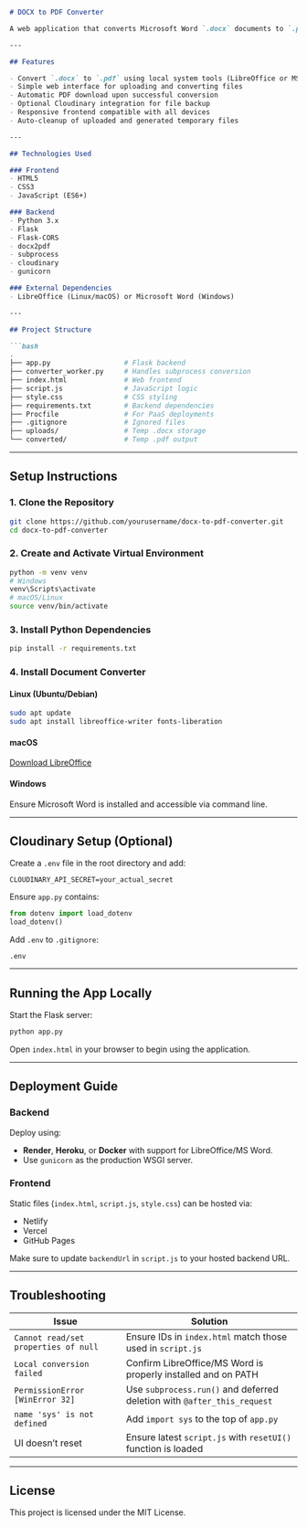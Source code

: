 

````markdown
# DOCX to PDF Converter

A web application that converts Microsoft Word `.docx` documents to `.pdf` format. Built with a Flask backend and a responsive frontend. Conversion is handled locally using LibreOffice or Microsoft Word, with optional Cloudinary backup for each converted file.

---

## Features

- Convert `.docx` to `.pdf` using local system tools (LibreOffice or MS Word)
- Simple web interface for uploading and converting files
- Automatic PDF download upon successful conversion
- Optional Cloudinary integration for file backup
- Responsive frontend compatible with all devices
- Auto-cleanup of uploaded and generated temporary files

---

## Technologies Used

### Frontend
- HTML5
- CSS3
- JavaScript (ES6+)

### Backend
- Python 3.x
- Flask
- Flask-CORS
- docx2pdf
- subprocess
- cloudinary
- gunicorn

### External Dependencies
- LibreOffice (Linux/macOS) or Microsoft Word (Windows)

---

## Project Structure

```bash
.
├── app.py                  # Flask backend
├── converter_worker.py     # Handles subprocess conversion
├── index.html              # Web frontend
├── script.js               # JavaScript logic
├── style.css               # CSS styling
├── requirements.txt        # Backend dependencies
├── Procfile                # For PaaS deployments
├── .gitignore              # Ignored files
├── uploads/                # Temp .docx storage
└── converted/              # Temp .pdf output
````

---

## Setup Instructions

### 1. Clone the Repository

```bash
git clone https://github.com/yourusername/docx-to-pdf-converter.git
cd docx-to-pdf-converter
```

### 2. Create and Activate Virtual Environment

```bash
python -m venv venv
# Windows
venv\Scripts\activate
# macOS/Linux
source venv/bin/activate
```

### 3. Install Python Dependencies

```bash
pip install -r requirements.txt
```

### 4. Install Document Converter

#### Linux (Ubuntu/Debian)

```bash
sudo apt update
sudo apt install libreoffice-writer fonts-liberation
```

#### macOS

[Download LibreOffice](https://www.libreoffice.org/download/download/)

#### Windows

Ensure Microsoft Word is installed and accessible via command line.

---

## Cloudinary Setup (Optional)

Create a `.env` file in the root directory and add:

```env
CLOUDINARY_API_SECRET=your_actual_secret
```

Ensure `app.py` contains:

```python
from dotenv import load_dotenv
load_dotenv()
```

Add `.env` to `.gitignore`:

```
.env
```

---

## Running the App Locally

Start the Flask server:

```bash
python app.py
```

Open `index.html` in your browser to begin using the application.

---

## Deployment Guide

### Backend

Deploy using:

* **Render**, **Heroku**, or **Docker** with support for LibreOffice/MS Word.
* Use `gunicorn` as the production WSGI server.

### Frontend

Static files (`index.html`, `script.js`, `style.css`) can be hosted via:

* Netlify
* Vercel
* GitHub Pages

Make sure to update `backendUrl` in `script.js` to your hosted backend URL.

---

## Troubleshooting

| Issue                                | Solution                                                                |
| ------------------------------------ | ----------------------------------------------------------------------- |
| `Cannot read/set properties of null` | Ensure IDs in `index.html` match those used in `script.js`              |
| `Local conversion failed`            | Confirm LibreOffice/MS Word is properly installed and on PATH           |
| `PermissionError [WinError 32]`      | Use `subprocess.run()` and deferred deletion with `@after_this_request` |
| `name 'sys' is not defined`          | Add `import sys` to the top of `app.py`                                 |
| UI doesn’t reset                     | Ensure latest `script.js` with `resetUI()` function is loaded           |

---

## License

This project is licensed under the MIT License.



